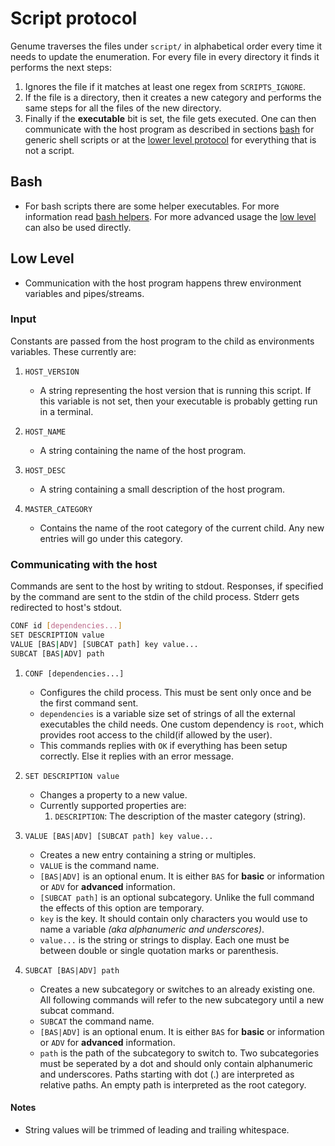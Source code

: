 # Script protocol

Genume traverses the files under `script/` in alphabetical order every time it needs to update the enumeration. For every file in every directory it finds it performs the next steps:

1. Ignores the file if it matches at least one regex from `SCRIPTS_IGNORE`.
2. If the file is a directory, then it creates a new category and performs the same steps for all the files of the new directory.
3. Finally if the **executable** bit is set, the file gets executed. One can then communicate with the host program as described in sections [bash](#bash) for generic shell scripts or at the [lower level protocol](#low-level) for everything that is not a script.

## Bash

- For bash scripts there are some helper executables. For more information read [bash helpers](../bash_helpers/README.md). For more advanced usage the [low level](#low-level) can also be used directly.

## Low Level

- Communication with the host program happens threw environment variables and pipes/streams.

### Input

Constants are passed from the host program to the child as environments variables. These currently are:

1. `HOST_VERSION`
    - A string representing the host version that is running this script. If this variable is not set, then your executable is probably getting run in a terminal.

2. `HOST_NAME`
    - A string containing the name of the host program.

3. `HOST_DESC`
    - A string containing a small description of the host program.

4. `MASTER_CATEGORY`
    - Contains the name of the root category of the current child. Any new entries will go under this category.

### Communicating with the host

Commands are sent to the host by writing to stdout. Responses, if specified by the command are sent to the stdin of the child process. Stderr gets redirected to host's stdout.

```sh
CONF id [dependencies...]
SET DESCRIPTION value
VALUE [BAS|ADV] [SUBCAT path] key value...
SUBCAT [BAS|ADV] path
```

1. `CONF [dependencies...]`
    - Configures the child process. This must be sent only once and be the first command sent.
    - `dependencies` is a variable size set of strings of all the external executables the child needs. One custom dependency is `root`, which provides root access to the child(if allowed by the user).
    - This commands replies with `OK` if everything has been setup correctly. Else it replies with an error message.

2. `SET DESCRIPTION value`
    - Changes a property to a new value.
    - Currently supported properties are:
        1. `DESCRIPTION`: The description of the master category (string).

3. `VALUE [BAS|ADV] [SUBCAT path] key value...`
    - Creates a new entry containing a string or multiples.
    - `VALUE` is the command name.
    - `[BAS|ADV]` is an optional enum. It is either `BAS` for **basic** or information or `ADV` for **advanced** information.
    - `[SUBCAT path]` is an optional subcategory. Unlike the full command the effects of this option are temporary.
    - `key` is the key. It should contain only characters you would use to name a variable _(aka alphanumeric and underscores)_.
    - `value...` is the string or strings to display. Each one must be between double or single quotation marks or parenthesis.

4. `SUBCAT [BAS|ADV] path`
    - Creates a new subcategory or switches to an already existing one. All following commands will refer to the new subcategory until a new subcat command.
    - `SUBCAT` the command name.
    - `[BAS|ADV]` is an optional enum. It is either `BAS` for **basic** or information or `ADV` for **advanced** information.
    - `path` is the path of the subcategory to switch to. Two subcategories must be seperated by a dot and should only contain alphanumeric and underscores. Paths starting with dot (.) are interpreted as relative paths. An empty path is interpreted as the root category.

#### Notes

- String values will be trimmed of leading and trailing whitespace.
